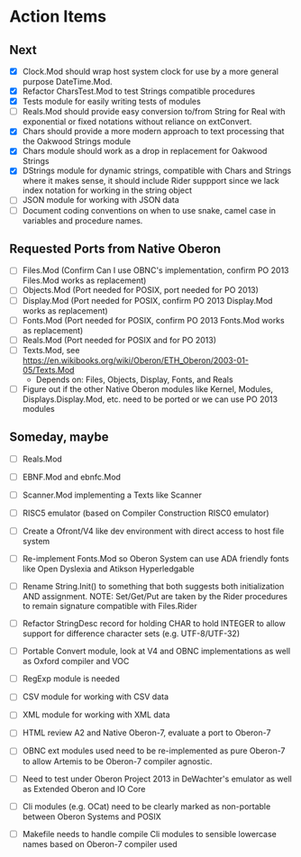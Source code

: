 
Action Items
============

Next
----

+ [x] Clock.Mod should wrap host system clock for use by a more general purpose DateTime.Mod.
+ [x] Refactor CharsTest.Mod to test Strings compatible procedures
+ [x] Tests module for easily writing tests of modules
+ [ ] Reals.Mod should provide easy conversion to/from String for Real with exponential or fixed notations without reliance on extConvert.
+ [x] Chars should provide a more modern approach to text processing that the Oakwood Strings module
+ [x] Chars module should work as a drop in replacement for Oakwood Strings
+ [x] DStrings module for dynamic strings, compatible with Chars and Strings where it makes sense, it should include Rider suppport since we lack index notation for working in the string object
+ [ ] JSON module for working with JSON data
+ [ ] Document coding conventions on when to use snake, camel case in variables and procedure names.

Requested Ports from Native Oberon
----------------------------------


+ [ ] Files.Mod (Confirm Can I use OBNC's implementation, confirm PO 2013 Files.Mod works as replacement)
+ [ ] Objects.Mod (Port needed for POSIX, port needed for PO 2013)
+ [ ] Display.Mod (Port needed for POSIX, confirm PO 2013 Display.Mod works as replacement)
+ [ ] Fonts.Mod (Port needed for POSIX, confirm PO 2013 Fonts.Mod works as replacement)
+ [ ] Reals.Mod (Port needed for POSIX and for PO 2013)
+ [ ] Texts.Mod, see https://en.wikibooks.org/wiki/Oberon/ETH_Oberon/2003-01-05/Texts.Mod
    + Depends on: Files, Objects, Display, Fonts, and Reals
+ [ ] Figure out if the other Native Oberon modules like Kernel, Modules, Displays.Display.Mod, etc. need to be ported or we can use PO 2013 modules

Someday, maybe
--------------

+ [ ] Reals.Mod
+ [ ] EBNF.Mod and ebnfc.Mod
+ [ ] Scanner.Mod implementing a Texts like Scanner 
+ [ ] RISC5 emulator (based on Compiler Construction RISC0 emulator)
+ [ ] Create a Ofront/V4 like dev environment with direct access to host file system
+ [ ] Re-implement Fonts.Mod so Oberon System can use ADA friendly fonts like Open Dyslexia and Atikson Hyperledgable
+ [ ] Rename String.Init() to something that both suggests both initialization AND assignment. NOTE: Set/Get/Put are taken by the Rider procedures to remain signature compatible with Files.Rider
+ [ ] Refactor StringDesc record for holding CHAR to hold INTEGER to allow support for difference character sets (e.g. UTF-8/UTF-32)
+ [ ] Portable Convert module, look at V4 and OBNC implementations as well as Oxford compiler and VOC
+ [ ] RegExp module is needed
+ [ ] CSV module for working with CSV data
+ [ ] XML module for working with XML data
+ [ ] HTML review A2 and Native Oberon-7, evaluate a port to Oberon-7
+ [ ] OBNC ext modules used need to be re-implemented as pure Oberon-7 to allow Artemis to be Oberon-7 compiler agnostic.
+ [ ] Need to test under Oberon Project 2013 in DeWachter's emulator as well as Extended Oberon and IO Core
+ [ ] Cli modules (e.g. OCat) need to be clearly marked as non-portable between Oberon Systems and POSIX
+ [ ] Makefile needs to handle compile Cli modules to sensible lowercase names based on Oberon-7 compiler used


